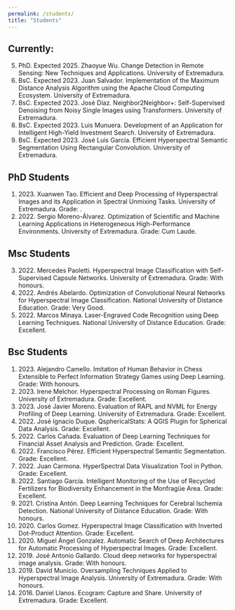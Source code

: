 ```yaml
---
permalink: /students/
title: "Students"
---
```



## Currently:
5. PhD. Expected 2025. Zhaoyue Wu. Change Detection in Remote Sensing: New Techniques and Applications. University of Extremadura.
4. BsC. Expected 2023. Juan Salvador. Implementation of the Maximum Distance Analysis Algorithm using the Apache Cloud Computing Ecosystem. University of Extremadura.
3. BsC. Expected 2023. José Díaz. Neighbor2Neighbor+: Self-Supervised Denoising from Noisy Single Images using Transformers. University of Extremadura.
2. BsC. Expected 2023. Luis Munuera. Development of an Application for Intelligent High-Yield Investment Search. University of Extremadura.
1. BsC. Expected 2023. José Luis García. Efficient Hyperspectral Semantic Segmentation Using Rectangular Convolution. University of Extremadura.


## PhD Students
1. 2023\. Xuanwen Tao. Efficient and Deep Processing of Hyperspectral Images and its Application in Spectral Unmixing Tasks. University of Extremadura. Grade: .
2. 2022\. Sergio Moreno-Álvarez. Optimization of Scientific and Machine Learning Applications in Heterogeneous High-Performance Environments. University of Extremadura. Grade: Cum Laude.


## Msc Students
3. 2022\. Mercedes Paoletti. Hyperspectral Image Classification with Self-Supervised Capsule Networks. University of Extremadura. Grade: With honours.
2. 2022\. Andrés Abelardo. Optimization of Convolutional Neural Networks for Hyperspectral Image Classification. National University of Distance Education. Grade: Very Good.
1. 2022\. Marcos Minaya. Laser-Engraved Code Recognition using Deep Learning Techniques. National University of Distance Education. Grade: Excellent.


## Bsc Students
1. 2023\. Alejandro Camello. Imitation of Human Behavior in Chess Extensible to Perfect Information Strategy Games using Deep Learning. Grade: With honours.
2. 2023\. Irene Melchor. Hyperspectral Processing on Roman Figures. University of Extremadura. Grade: Excellent.
3. 2023\. José Javier Moreno. Evaluation of RAPL and NVML for Energy Profiling of Deep Learning. University of Extremadura. Grade: Excellent.
4. 2022\. José Ignacio Duque. QsphericalStats: A QGIS Plugin for Spherical Data Analysis. Grade: Excellent.
5. 2022\. Carlos Cañada. Evaluation of Deep Learning Techniques for Financial Asset Analysis and Prediction. Grade: Excellent.
6. 2022\. Francisco Pérez. Efficient Hyperspectral Semantic Segmentation. Grade: Excellent.
7. 2022\. Juan Carmona. HyperSpectral Data Visualization Tool in Python. Grade: Excellent.
8. 2022\. Santiago García. Intelligent Monitoring of the Use of Recycled Fertilizers for Biodiversity Enhancement in the Monfragüe Area. Grade: Excellent.
9. 2021\. Cristina Antón. Deep Learning Techniques for Cerebral Ischemia Detection. National University of Distance Education. Grade: With honours.
10. 2020\. Carlos Gomez. Hyperspectral Image Classification with Inverted Dot-Product Attention. Grade: Excellent.
11. 2020\. Miguel Ángel Gonzalez. Automatic Search of Deep Architectures for Automatic Processing of Hyperspectral Images. Grade: Excellent.
12. 2019\. José Antonio Gallardo. Cloud deep networks for hyperspectral image analysis. Grade: With honours.
13. 2019\. David Municio. Oversampling Techniques Applied to Hyperspectral Image Analysis. University of Extremadura. Grade: With honours.
14. 2016\. Daniel Llanos. Ecogram: Capture and Share. University of Extremadura. Grade: Excellent.
